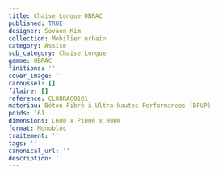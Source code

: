 ```yaml
---
title: Chaise Longue OBRAC 
published: TRUE
designer: Sovann Kim
collection: Mobilier urbain
category: Assise
sub_category: Chaise Longue
gamme: OBRAC 
finitions: ''
cover_image: ''
caroussel: []
filaire: []
reference: CLOBRAC0101
materiau: Béton Fibré à Ultra-hautes Performances (BFUP)
poids: 161
dimensions: L600 x P1000 x H900
format: Monobloc
traitement: ''
tags: ''
canonical_url: ''
description: ''
---
```

